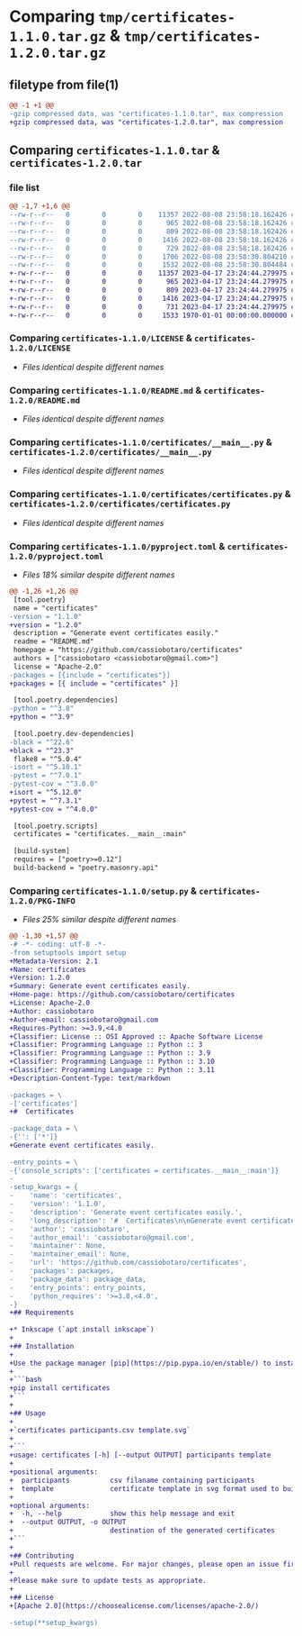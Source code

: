 # Comparing `tmp/certificates-1.1.0.tar.gz` & `tmp/certificates-1.2.0.tar.gz`

## filetype from file(1)

```diff
@@ -1 +1 @@
-gzip compressed data, was "certificates-1.1.0.tar", max compression
+gzip compressed data, was "certificates-1.2.0.tar", max compression
```

## Comparing `certificates-1.1.0.tar` & `certificates-1.2.0.tar`

### file list

```diff
@@ -1,7 +1,6 @@
--rw-r--r--   0        0        0    11357 2022-08-08 23:58:18.162426 certificates-1.1.0/LICENSE
--rw-r--r--   0        0        0      965 2022-08-08 23:58:18.162426 certificates-1.1.0/README.md
--rw-r--r--   0        0        0      809 2022-08-08 23:58:18.162426 certificates-1.1.0/certificates/__main__.py
--rw-r--r--   0        0        0     1416 2022-08-08 23:58:18.162426 certificates-1.1.0/certificates/certificates.py
--rw-r--r--   0        0        0      729 2022-08-08 23:58:18.162426 certificates-1.1.0/pyproject.toml
--rw-r--r--   0        0        0     1706 2022-08-08 23:58:30.804210 certificates-1.1.0/setup.py
--rw-r--r--   0        0        0     1532 2022-08-08 23:58:30.804484 certificates-1.1.0/PKG-INFO
+-rw-r--r--   0        0        0    11357 2023-04-17 23:24:44.279975 certificates-1.2.0/LICENSE
+-rw-r--r--   0        0        0      965 2023-04-17 23:24:44.279975 certificates-1.2.0/README.md
+-rw-r--r--   0        0        0      809 2023-04-17 23:24:44.279975 certificates-1.2.0/certificates/__main__.py
+-rw-r--r--   0        0        0     1416 2023-04-17 23:24:44.279975 certificates-1.2.0/certificates/certificates.py
+-rw-r--r--   0        0        0      731 2023-04-17 23:24:44.279975 certificates-1.2.0/pyproject.toml
+-rw-r--r--   0        0        0     1533 1970-01-01 00:00:00.000000 certificates-1.2.0/PKG-INFO
```

### Comparing `certificates-1.1.0/LICENSE` & `certificates-1.2.0/LICENSE`

 * *Files identical despite different names*

### Comparing `certificates-1.1.0/README.md` & `certificates-1.2.0/README.md`

 * *Files identical despite different names*

### Comparing `certificates-1.1.0/certificates/__main__.py` & `certificates-1.2.0/certificates/__main__.py`

 * *Files identical despite different names*

### Comparing `certificates-1.1.0/certificates/certificates.py` & `certificates-1.2.0/certificates/certificates.py`

 * *Files identical despite different names*

### Comparing `certificates-1.1.0/pyproject.toml` & `certificates-1.2.0/pyproject.toml`

 * *Files 18% similar despite different names*

```diff
@@ -1,26 +1,26 @@
 [tool.poetry]
 name = "certificates"
-version = "1.1.0"
+version = "1.2.0"
 description = "Generate event certificates easily."
 readme = "README.md"
 homepage = "https://github.com/cassiobotaro/certificates"
 authors = ["cassiobotaro <cassiobotaro@gmail.com>"]
 license = "Apache-2.0"
-packages = [{include = "certificates"}]
+packages = [{ include = "certificates" }]
 
 [tool.poetry.dependencies]
-python = "^3.8"
+python = "^3.9"
 
 [tool.poetry.dev-dependencies]
-black = "^22.6"
+black = "^23.3"
 flake8 = "^5.0.4"
-isort = "^5.10.1"
-pytest = "^7.0.1"
-pytest-cov = "^3.0.0"
+isort = "^5.12.0"
+pytest = "^7.3.1"
+pytest-cov = "^4.0.0"
 
 [tool.poetry.scripts]
 certificates = "certificates.__main__:main"
 
 [build-system]
 requires = ["poetry>=0.12"]
 build-backend = "poetry.masonry.api"
```

### Comparing `certificates-1.1.0/setup.py` & `certificates-1.2.0/PKG-INFO`

 * *Files 25% similar despite different names*

```diff
@@ -1,30 +1,57 @@
-# -*- coding: utf-8 -*-
-from setuptools import setup
+Metadata-Version: 2.1
+Name: certificates
+Version: 1.2.0
+Summary: Generate event certificates easily.
+Home-page: https://github.com/cassiobotaro/certificates
+License: Apache-2.0
+Author: cassiobotaro
+Author-email: cassiobotaro@gmail.com
+Requires-Python: >=3.9,<4.0
+Classifier: License :: OSI Approved :: Apache Software License
+Classifier: Programming Language :: Python :: 3
+Classifier: Programming Language :: Python :: 3.9
+Classifier: Programming Language :: Python :: 3.10
+Classifier: Programming Language :: Python :: 3.11
+Description-Content-Type: text/markdown
 
-packages = \
-['certificates']
+#  Certificates
 
-package_data = \
-{'': ['*']}
+Generate event certificates easily.
 
-entry_points = \
-{'console_scripts': ['certificates = certificates.__main__:main']}
-
-setup_kwargs = {
-    'name': 'certificates',
-    'version': '1.1.0',
-    'description': 'Generate event certificates easily.',
-    'long_description': '#  Certificates\n\nGenerate event certificates easily.\n\n## Requirements\n\n* Inkscape (`apt install inkscape`)\n\n## Installation\n\nUse the package manager [pip](https://pip.pypa.io/en/stable/) to install certificates.\n\n```bash\npip install certificates\n```\n\n## Usage\n\n`certificates participants.csv template.svg`\n\n```\nusage: certificates [-h] [--output OUTPUT] participants template\n\npositional arguments:\n  participants          csv filaname containing participants\n  template              certificate template in svg format used to build\n\noptional arguments:\n  -h, --help            show this help message and exit\n  --output OUTPUT, -o OUTPUT\n                        destination of the generated certificates\n```\n\n## Contributing\nPull requests are welcome. For major changes, please open an issue first to discuss what you would like to change.\n\nPlease make sure to update tests as appropriate.\n\n## License\n[Apache 2.0](https://choosealicense.com/licenses/apache-2.0/)\n',
-    'author': 'cassiobotaro',
-    'author_email': 'cassiobotaro@gmail.com',
-    'maintainer': None,
-    'maintainer_email': None,
-    'url': 'https://github.com/cassiobotaro/certificates',
-    'packages': packages,
-    'package_data': package_data,
-    'entry_points': entry_points,
-    'python_requires': '>=3.8,<4.0',
-}
+## Requirements
 
+* Inkscape (`apt install inkscape`)
+
+## Installation
+
+Use the package manager [pip](https://pip.pypa.io/en/stable/) to install certificates.
+
+```bash
+pip install certificates
+```
+
+## Usage
+
+`certificates participants.csv template.svg`
+
+```
+usage: certificates [-h] [--output OUTPUT] participants template
+
+positional arguments:
+  participants          csv filaname containing participants
+  template              certificate template in svg format used to build
+
+optional arguments:
+  -h, --help            show this help message and exit
+  --output OUTPUT, -o OUTPUT
+                        destination of the generated certificates
+```
+
+## Contributing
+Pull requests are welcome. For major changes, please open an issue first to discuss what you would like to change.
+
+Please make sure to update tests as appropriate.
+
+## License
+[Apache 2.0](https://choosealicense.com/licenses/apache-2.0/)
 
-setup(**setup_kwargs)
```

